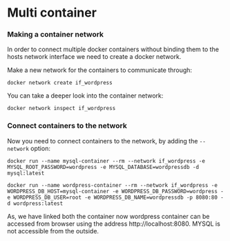 # Multi container

### Making a container network

In order to connect multiple docker containers without binding them to the hosts network interface we need to create a docker network.

Make a new network for the containers to communicate through:

```
docker network create if_wordpress
```

You can take a deeper look into the container network:

```
docker network inspect if_wordpress
```

### Connect containers to the network

Now you need to connect containers to the network, by adding the `--network` option:

```
docker run --name mysql-container --rm --network if_wordpress -e MYSQL_ROOT_PASSWORD=wordpress -e MYSQL_DATABASE=wordpressdb -d mysql:latest

docker run --name wordpress-container --rm --network if_wordpress -e WORDPRESS_DB_HOST=mysql-container -e WORDPRESS_DB_PASSWORD=wordpress -e WORDPRESS_DB_USER=root -e WORDPRESS_DB_NAME=wordpressdb -p 8080:80 -d wordpress:latest
```

As, we have linked both the container now wordpress container can be accessed from browser using the address http://localhost:8080. MYSQL is not accessible from the outside.
